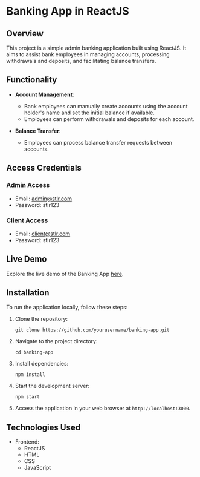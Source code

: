 # Banking App in ReactJS

## Overview
This project is a simple admin banking application built using ReactJS. It aims to assist bank employees in managing accounts, processing withdrawals and deposits, and facilitating balance transfers.

## Functionality
- **Account Management**:
    - Bank employees can manually create accounts using the account holder's name and set the initial balance if available.
    - Employees can perform withdrawals and deposits for each account.

- **Balance Transfer**:
    - Employees can process balance transfer requests between accounts.

## Access Credentials
### Admin Access
  - Email: admin@stlr.com
  - Password: stlr123

### Client Access
  - Email: client@stlr.com
  - Password: stlr123


## Live Demo
Explore the live demo of the Banking App [here](https://bankingapp-beta.vercel.app/).

## Installation
To run the application locally, follow these steps:

1. Clone the repository:
    ```
    git clone https://github.com/yourusername/banking-app.git
    ```

2. Navigate to the project directory:
    ```
    cd banking-app
    ```

3. Install dependencies:
    ```
    npm install
    ```

4. Start the development server:
    ```
    npm start
    ```

5. Access the application in your web browser at `http://localhost:3000`.

## Technologies Used
- Frontend:
    - ReactJS
    - HTML
    - CSS
    - JavaScript
